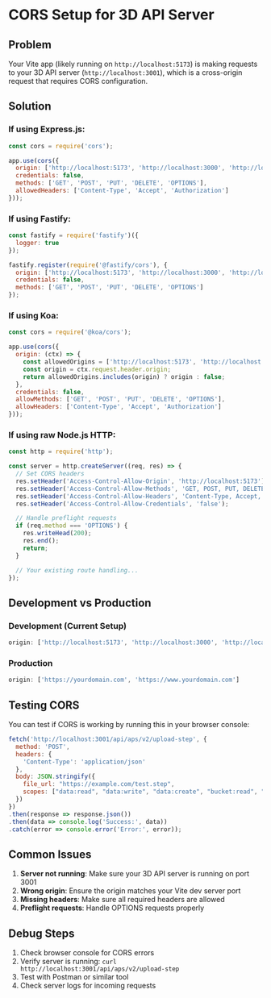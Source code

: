 # CORS Setup for 3D API Server

## Problem
Your Vite app (likely running on `http://localhost:5173`) is making requests to your 3D API server (`http://localhost:3001`), which is a cross-origin request that requires CORS configuration.

## Solution

### If using Express.js:
```javascript
const cors = require('cors');

app.use(cors({
  origin: ['http://localhost:5173', 'http://localhost:3000', 'http://localhost:4173'],
  credentials: false,
  methods: ['GET', 'POST', 'PUT', 'DELETE', 'OPTIONS'],
  allowedHeaders: ['Content-Type', 'Accept', 'Authorization']
}));
```

### If using Fastify:
```javascript
const fastify = require('fastify')({
  logger: true
});

fastify.register(require('@fastify/cors'), {
  origin: ['http://localhost:5173', 'http://localhost:3000', 'http://localhost:4173'],
  credentials: false,
  methods: ['GET', 'POST', 'PUT', 'DELETE', 'OPTIONS']
});
```

### If using Koa:
```javascript
const cors = require('@koa/cors');

app.use(cors({
  origin: (ctx) => {
    const allowedOrigins = ['http://localhost:5173', 'http://localhost:3000', 'http://localhost:4173'];
    const origin = ctx.request.header.origin;
    return allowedOrigins.includes(origin) ? origin : false;
  },
  credentials: false,
  allowMethods: ['GET', 'POST', 'PUT', 'DELETE', 'OPTIONS'],
  allowHeaders: ['Content-Type', 'Accept', 'Authorization']
}));
```

### If using raw Node.js HTTP:
```javascript
const http = require('http');

const server = http.createServer((req, res) => {
  // Set CORS headers
  res.setHeader('Access-Control-Allow-Origin', 'http://localhost:5173');
  res.setHeader('Access-Control-Allow-Methods', 'GET, POST, PUT, DELETE, OPTIONS');
  res.setHeader('Access-Control-Allow-Headers', 'Content-Type, Accept, Authorization');
  res.setHeader('Access-Control-Allow-Credentials', 'false');

  // Handle preflight requests
  if (req.method === 'OPTIONS') {
    res.writeHead(200);
    res.end();
    return;
  }

  // Your existing route handling...
});
```

## Development vs Production

### Development (Current Setup)
```javascript
origin: ['http://localhost:5173', 'http://localhost:3000', 'http://localhost:4173']
```

### Production
```javascript
origin: ['https://yourdomain.com', 'https://www.yourdomain.com']
```

## Testing CORS

You can test if CORS is working by running this in your browser console:

```javascript
fetch('http://localhost:3001/api/aps/v2/upload-step', {
  method: 'POST',
  headers: {
    'Content-Type': 'application/json'
  },
  body: JSON.stringify({
    file_url: "https://example.com/test.step",
    scopes: ["data:read", "data:write", "data:create", "bucket:read", "bucket:create"]
  })
})
.then(response => response.json())
.then(data => console.log('Success:', data))
.catch(error => console.error('Error:', error));
```

## Common Issues

1. **Server not running**: Make sure your 3D API server is running on port 3001
2. **Wrong origin**: Ensure the origin matches your Vite dev server port
3. **Missing headers**: Make sure all required headers are allowed
4. **Preflight requests**: Handle OPTIONS requests properly

## Debug Steps

1. Check browser console for CORS errors
2. Verify server is running: `curl http://localhost:3001/api/aps/v2/upload-step`
3. Test with Postman or similar tool
4. Check server logs for incoming requests 